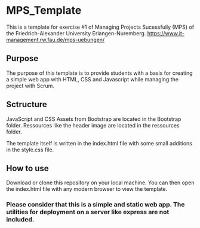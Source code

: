 # MPS_Template

This is a template for exercise #1 of Managing Projects Sucessfully (MPS) of the Friedrich-Alexander University Erlangen-Nuremberg.
https://www.it-management.rw.fau.de/mps-uebungen/

## Purpose
The purpose of this template is to provide students with a basis for creating a simple web app with HTML, CSS and Javascript while managing the project with Scrum.

## Sctructure
JavaScript and CSS Assets from Bootstrap are located in the Bootstrap folder.
Ressources like the header image are located in the ressources folder.

The template itself is written in the index.html file with some small additions in the style.css file.

## How to use
Download or clone this repository on your local machine.
You can then open the index.html file with any modern browser to view the template.

### Please consider that this is a simple and static web app. The utilities for deployment on a server like express are not included.
